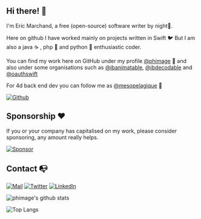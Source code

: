 ## Hi there! 👋

I'm Eric Marchand, a free (open-source) software writer by night🌛.

Here on github I have worked mainly on projects written in Swift :bird:
But I am also a java :coffee: , php :elephant: and python :snake: enthusiastic coder.

You can find my work here on GitHub under my profile [@phimage](https://github.com/phimage) 🧙
and also under some organisations such as [@ibanimatable](https://github.com/ibanimatable), [@ibdecodable](https://github.com/ibdecodable) and [@oauthswift](https://github.com/OAuthSwift)

For 4d back end dev you can follow me as [@mesopelagique](https://github.com/mesopelagique) 🐙

[![Github](https://img.shields.io/github/followers/phimage?label=Followers&style=social)](https://github.com/phimage)

## Sponsorship ❤️

If you or your company has capitalised on my work, please consider sponsoring, any amount really helps.

[![Sponsor](https://img.shields.io/badge/Sponsor-%F0%9F%A7%A1-white.svg?style=flat)](https://github.com/sponsors/phimage)

## Contact 📭

[![Mail](http://img.shields.io/badge/Mail-orange.svg?style=flat)](mailto:eric.marchand.n7@gmail.com) [![Twitter](http://img.shields.io/badge/Twitter-25A1F2.svg?style=flat)](https://twitter.com/phimageio) [![LinkedIn](http://img.shields.io/badge/LinkedIn-1977B5.svg?style=flat)](https://www.linkedin.com/in/eric-marchand-n7/) 

<img align="center" src="https://github-readme-stats.anuraghazra1.vercel.app/api?username=phimage&show_icons=true&include_all_commits=true&theme=dark" alt="phimage's github stats" />

![Top Langs](https://github-readme-stats.vercel.app/api/top-langs/?username=phimage&theme=dark&langs_count=3&hide_title=true&hide_border=true)
